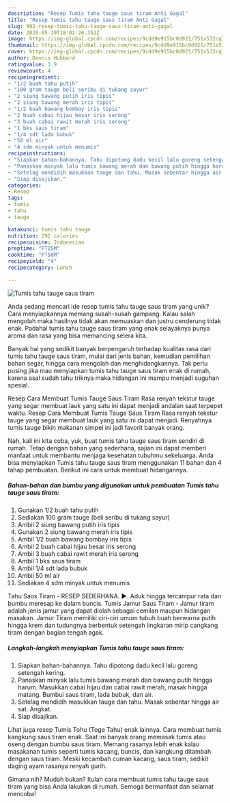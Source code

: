```yaml
---
description: "Resep Tumis tahu tauge saus tiram Anti Gagal"
title: "Resep Tumis tahu tauge saus tiram Anti Gagal"
slug: 992-resep-tumis-tahu-tauge-saus-tiram-anti-gagal
date: 2020-05-10T18:01:26.352Z
image: https://img-global.cpcdn.com/recipes/9cdd9e915bc0d921/751x532cq70/tumis-tahu-tauge-saus-tiram-foto-resep-utama.jpg
thumbnail: https://img-global.cpcdn.com/recipes/9cdd9e915bc0d921/751x532cq70/tumis-tahu-tauge-saus-tiram-foto-resep-utama.jpg
cover: https://img-global.cpcdn.com/recipes/9cdd9e915bc0d921/751x532cq70/tumis-tahu-tauge-saus-tiram-foto-resep-utama.jpg
author: Dennis Hubbard
ratingvalue: 3.9
reviewcount: 4
recipeingredient:
- "1/2 buah tahu putih"
- "100 gram tauge beli seribu di tukang sayur"
- "2 siung bawang putih iris tipis"
- "2 siung bawang merah iris tipis"
- "1/2 buah bawang bombay iris tipis"
- "2 buah cabai hijau besar iris serong"
- "3 buah cabai rawit merah iris serong"
- "1 bks saus tiram"
- "1/4 sdt lada bubuk"
- "50 ml air"
- "4 sdm minyak untuk menumis"
recipeinstructions:
- "Siapkan bahan-bahannya. Tahu dipotong dadu kecil lalu goreng setengah kering."
- "Panaskan minyak lalu tumis bawang merah dan bawang putih hingga harum. Masukkan cabai hijau dan cabai rawit merah, masak hingga matang. Bumbui saus tiram, lada bubuk, dan air."
- "Setelag mendidih masukkan tauge dan tahu. Masak sebentar hingga air sat. Angkat."
- "Siap disajikan."
categories:
- Resep
tags:
- tumis
- tahu
- tauge

katakunci: tumis tahu tauge 
nutrition: 292 calories
recipecuisine: Indonesian
preptime: "PT25M"
cooktime: "PT58M"
recipeyield: "4"
recipecategory: Lunch

---
```



![Tumis tahu tauge saus tiram](https://img-global.cpcdn.com/recipes/9cdd9e915bc0d921/751x532cq70/tumis-tahu-tauge-saus-tiram-foto-resep-utama.jpg)

Anda sedang mencari ide resep tumis tahu tauge saus tiram yang unik? Cara menyiapkannya memang susah-susah gampang. Kalau salah mengolah maka hasilnya tidak akan memuaskan dan justru cenderung tidak enak. Padahal tumis tahu tauge saus tiram yang enak selayaknya punya aroma dan rasa yang bisa memancing selera kita.

Banyak hal yang sedikit banyak berpengaruh terhadap kualitas rasa dari tumis tahu tauge saus tiram, mulai dari jenis bahan, kemudian pemilihan bahan segar, hingga cara mengolah dan menghidangkannya. Tak perlu pusing jika mau menyiapkan tumis tahu tauge saus tiram enak di rumah, karena asal sudah tahu triknya maka hidangan ini mampu menjadi suguhan spesial.

Resep Cara Membuat Tumis Tauge Saus Tiram Rasa renyah tekstur tauge yang segar membuat lauk yang satu ini dapat menjadi andalan saat terpepet waktu. Resep Cara Membuat Tumis Tauge Saus Tiram Rasa renyah tekstur tauge yang segar membuat lauk yang satu ini dapat menjadi. Renyahnya tumis tauge bikin makanan simpel ini jadi favorit banyak orang.


Nah, kali ini kita coba, yuk, buat tumis tahu tauge saus tiram sendiri di rumah. Tetap dengan bahan yang sederhana, sajian ini dapat memberi manfaat untuk membantu menjaga kesehatan tubuhmu sekeluarga. Anda bisa menyiapkan Tumis tahu tauge saus tiram menggunakan 11 bahan dan 4 tahap pembuatan. Berikut ini cara untuk membuat hidangannya.

<!--inarticleads1-->

##### Bahan-bahan dan bumbu yang digunakan untuk pembuatan Tumis tahu tauge saus tiram:

1. Gunakan 1/2 buah tahu putih
1. Sediakan 100 gram tauge (beli seribu di tukang sayur)
1. Ambil 2 siung bawang putih iris tipis
1. Gunakan 2 siung bawang merah iris tipis
1. Ambil 1/2 buah bawang bombay iris tipis
1. Ambil 2 buah cabai hijau besar iris serong
1. Ambil 3 buah cabai rawit merah iris serong
1. Ambil 1 bks saus tiram
1. Ambil 1/4 sdt lada bubuk
1. Ambil 50 ml air
1. Sediakan 4 sdm minyak untuk menumis


Tahu Saos Tiram - RESEP SEDERHANA. ►. Aduk hingga tercampur rata dan bumbu meresap ke dalam buncis. Tumis Jamur Saus Tiram - Jamur tiram adalah jenis jamur yang dapat diolah sebagai cemilan maupun hidangan masakan. Jamur Tiram memiliki ciri-ciri umum tubuh buah berwarna putih hingga krem dan tudungnya berbentuk setengah lingkaran mirip cangkang tiram dengan bagian tengah agak. 

<!--inarticleads2-->

##### Langkah-langkah menyiapkan Tumis tahu tauge saus tiram:

1. Siapkan bahan-bahannya. Tahu dipotong dadu kecil lalu goreng setengah kering.
1. Panaskan minyak lalu tumis bawang merah dan bawang putih hingga harum. Masukkan cabai hijau dan cabai rawit merah, masak hingga matang. Bumbui saus tiram, lada bubuk, dan air.
1. Setelag mendidih masukkan tauge dan tahu. Masak sebentar hingga air sat. Angkat.
1. Siap disajikan.


Lihat juga resep Tumis Tohu (Toge Tahu) enak lainnya. Cara membuat tumis kangkung saus tiram enak. Saat ini banyak orang memasak tumis atau oseng dengan bumbu saus tiram. Memang rasanya lebih enak kalau masakanan tumis seperti tumis kacang, buncis, dan kangkung ditambah dengan saus tiram. Meski kecambah cuman kacang, saus tiram, sedikit daging ayam rasanya renyah gurih. 

Gimana nih? Mudah bukan? Itulah cara membuat tumis tahu tauge saus tiram yang bisa Anda lakukan di rumah. Semoga bermanfaat dan selamat mencoba!
